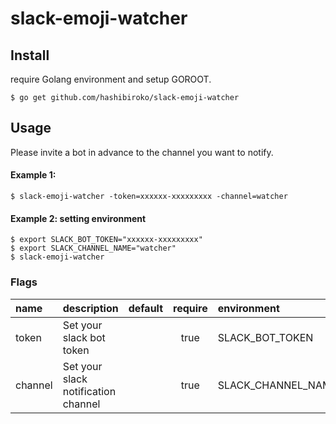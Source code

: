 # slack-emoji-watcher

## Install

require Golang environment and setup GOROOT.

```
$ go get github.com/hashibiroko/slack-emoji-watcher
```

## Usage

Please invite a bot in advance to the channel you want to notify.

#### Example 1:

```
$ slack-emoji-watcher -token=xxxxxx-xxxxxxxxx -channel=watcher
```

#### Example 2: setting environment

```
$ export SLACK_BOT_TOKEN="xxxxxx-xxxxxxxxx"
$ export SLACK_CHANNEL_NAME="watcher"
$ slack-emoji-watcher
```

### Flags

| name | description | default | require | environment |
| :--- | :---------- | :-----: | :-----: | :---------- |
| token | Set your slack bot token |  | true | SLACK_BOT_TOKEN |
| channel | Set your slack notification channel |  | true | SLACK_CHANNEL_NAME |
